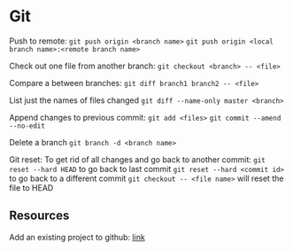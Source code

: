 # Git

Push to remote: `git push origin <branch name>`
`git push origin <local branch name>:<remote branch name>`

Check out one file from another branch:
`git checkout <branch> -- <file>`

Compare a between branches:
`git diff branch1 branch2 -- <file>`

List just the names of files changed
`git diff --name-only master <branch>`

Append changes to previous commit:
`git add <files>`
`git commit --amend --no-edit`

Delete a branch
`git branch -d <branch name>`

Git reset:
To get rid of all changes and go back to another commit:
`git reset --hard HEAD` to go back to last commit
`git reset --hard <commit id>` to go back to a different commit
`git checkout -- <file name>` will reset the file to HEAD

## Resources
Add an existing project to github:
[link](https://help.github.com/articles/adding-an-existing-project-to-github-using-the-command-line/)   
